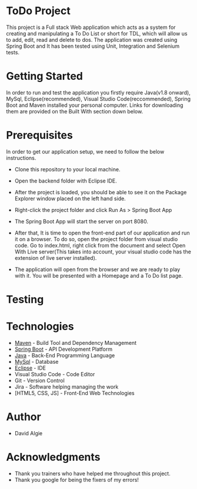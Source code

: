 # ToDo Project
This project is a Full stack Web application which acts as a system for creating and manipulating a To Do List or short for TDL, which will allow us to add, edit, read and delete to dos. The application was created using Spring Boot and It has been tested using Unit, Integration and Selenium tests.

# Getting Started
In order to run and test the application you firstly require Java(v1.8 onward), MySql, Eclipse(recommended), Visual Studio Code(reccommended), Spring Boot and Maven installed your personal computer. Links for downloading them are provided on the Built With section down below.

# Prerequisites
In order to get our application setup, we need to follow the below instructions.

- Clone this repository to your local machine.

- Open the backend folder with Eclipse IDE.

- After the project is loaded, you should be able to see it on the Package Explorer window placed on the left hand side.

- Right-click the project folder and click Run As > Spring Boot App

- The Spring Boot App will start the server on port 8080.

- After that, It is time to open the front-end part of our application and run it on a browser. To do so, open the project folder from visual studio code. Go to index.html, right click from the document and select Open With Live server(This takes into account, your visual studio code has the extension of live server installed).

- The application will open from the browser and we are ready to play with it. You will be presented with a Homepage and a To Do list page.

# Testing


# Technologies
- [Maven](https://maven.apache.org/) - Build Tool and Dependency Management
- [Spring Boot](https://spring.io/projects/spring-boot) - API Development Platform
- [Java](https://www.java.com/en/) - Back-End Programming Language
- [MySql](https://www.mysql.com/) - Database
- [Eclipse](https://www.eclipse.org/) - IDE
- Visual Studio Code - Code Editor
- Git - Version Control
- Jira - Software helping managing the work
- [HTML5, CSS, JS] - Front-End Web Technologies

# Author
- David Algie

# Acknowledgments

- Thank you trainers who have helped me throughout this project.
- Thank you google for being the fixers of my errors!
